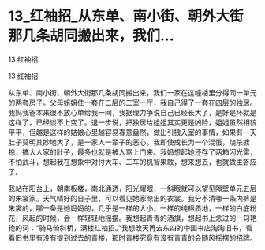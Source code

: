 # 13_红袖招_从东单、南小街、朝外大街那几条胡同搬出来，我们...

13 红袖招

13 红袖招

从东单、南小街、朝外大街那几条胡同搬出来，我们一家在这幢楼里分得同一单元的两套房子。父母姐姐住一套在二层的二室一厅，我自己得了一套在四层的独居。我妈我爸本来很不放心单给我一间，我据理力争说自己已经长大了，是好是坏就是这样了，已经谈不上变了。退一步说，把独居给姐姐其实更是凶险，姐姐虽然相貌平平，但越是这样的姑娘心里越容易春意盎然，做出引狼入室的事情，如果有一天肚子莫明其妙地大了，是一家人一辈子的恶心。我即使成长为一个混蛋，烧杀掳掠，搞大人家的肚子，最多也就是被人骂上门来。我妈想起她还存了两箱闪光雷，不怕武斗，想起我在想象中对付大车、二车的机智果敢，想来想去，也就做主答应了。

我站在阳台上，朝南板楼，南北通透，阳光耀眼，一斜眼就可以望见隔壁单元五层的朱裳家。天气晴好的日子里，可以看见她家晾出的衣裳。我分不清哪一条内裤是朱裳的，哪一条是她妈妈的，几乎是一样的大小，一样的纯棉质地，一样的白底粉花，风起的时候，会一样轻轻地摇摆。我想起青青的酒旗，想起书上念过的一句艳艳的词：“骑马倚斜桥，满楼红袖招。”我想改天再去东四的中国书店淘淘旧书，看看旧书里有没有提到过去的青楼，那时青楼究竟有没有青青的会随风摇摆的招牌。